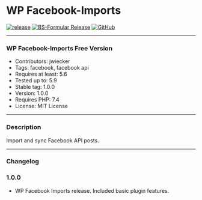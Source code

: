 # WP Facebook-Imports


[![release](https://img.shields.io/github/v/release/team-hummelt/wp-facebook-importer?style=plastic)](https://github.com/team-hummelt/wp-facebook-importer)
[![BS-Formular Release](https://img.shields.io/github/release-date/team-hummelt/wp-facebook-importer)](https://github.com/team-hummelt/wp-facebook-importer/releases/latest)
[![GitHub](https://img.shields.io/github/license/team-hummelt/wp-facebook-importer)](https://github.com/team-hummelt/wp-facebook-importer/blob/master/LICENSE.txt)

***

### WP Facebook-Imports Free Version
* Contributors: jwiecker
* Tags: facebook, facebook api
* Requires at least: 5.6
* Tested up to: 5.9
* Stable tag: 1.0.0
* Version: 1.0.0
* Requires PHP: 7.4
* License: MIT License

***
### Description
Import and sync Facebook API posts.
***
### Changelog

### 1.0.0
* WP Facebook Imports release. Included basic plugin features.

